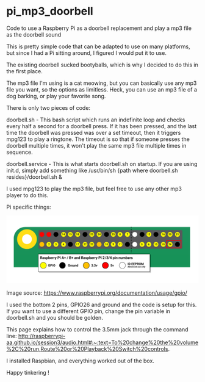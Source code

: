 # pi_mp3_doorbell
Code to use a Raspberry Pi as a doorbell replacement and play a mp3 file as the doorbell sound

This is pretty simple code that can be adapted to use on many platforms, but since I had a Pi sitting around, I figured I would put it to use.

The existing doorbell sucked bootyballs, which is why I decided to do this in the first place.

The mp3 file I'm using is a cat meowing, but you can basically use any mp3 file you want, so the options as limitless. Heck, you can use an mp3 file of a dog barking, or play your favorite song.

There is only two pieces of code: 

doorbell.sh - This bash script which runs an indefinite loop and checks every half a second for a doorbell press. If it has been pressed, and the last time the doorbell was
pressed was over a set timeout, then it triggers mpg123 to play a ringtone. The timeout is so that if someone presses the doorbell multiple times, it won't play the same mp3 file multiple times in sequence.

doorbell.service - This is what starts doorbell.sh on startup. If you are using init.d, simply add something like /usr/bin/sh {path where doorbell.sh resides}/doorbell.sh &

I used mpg123 to play the mp3 file, but feel free to use any other mp3 player to do this.

Pi specific things:

![GPIO Pinout](GPIO-Pinout.png "GPIO Pinout")

Image source: https://www.raspberrypi.org/documentation/usage/gpio/

I used the bottom 2 pins, GPIO26 and ground and the code is setup for this. If you want to use a different GPIO pin, change the pin variable in doorbell.sh and you should be golden.

This page explains how to control the 3.5mm jack through the command line:
http://raspberrypi-aa.github.io/session3/audio.html#:~:text=To%20change%20the%20volume%2C%20run,Route%20or%20Playback%20Switch%20controls.

I installed Raspbian, and everything worked out of the box.

Happy tinkering !
